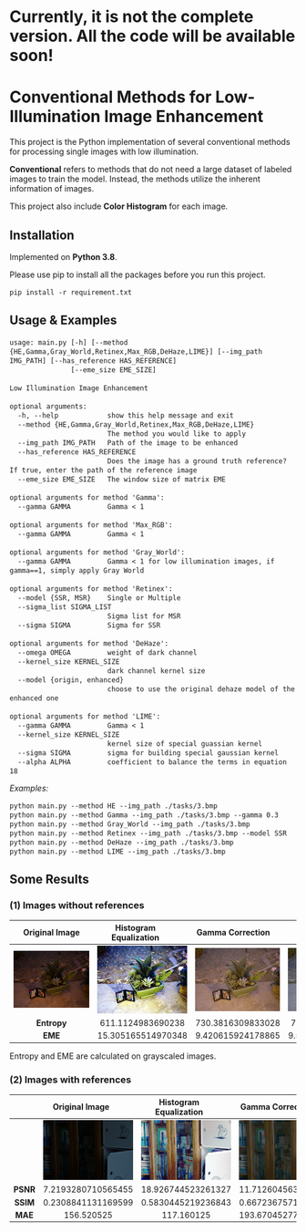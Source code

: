 # Currently, it is not the complete version. All the code will be available soon!
# Conventional Methods for Low-Illumination Image Enhancement
This project is the Python implementation of
several conventional methods for processing
single images with low illumination.


**Conventional** refers to methods that do not need a large dataset of labeled
images to train the model. Instead, the methods utilize 
the inherent information of images.

This project also include **Color Histogram** for each image.

## Installation
Implemented on **Python 3.8**. 

Please use pip to install all the packages before you run this project.
```
pip install -r requirement.txt
```
## Usage & Examples
```
usage: main.py [-h] [--method {HE,Gamma,Gray_World,Retinex,Max_RGB,DeHaze,LIME}] [--img_path IMG_PATH] [--has_reference HAS_REFERENCE]
               [--eme_size EME_SIZE]

Low Illumination Image Enhancement

optional arguments:
  -h, --help            show this help message and exit
  --method {HE,Gamma,Gray_World,Retinex,Max_RGB,DeHaze,LIME}
                        The method you would like to apply
  --img_path IMG_PATH   Path of the image to be enhanced
  --has_reference HAS_REFERENCE
                        Does the image has a ground truth reference? If true, enter the path of the reference image
  --eme_size EME_SIZE   The window size of matrix EME

optional arguments for method 'Gamma':
  --gamma GAMMA         Gamma < 1

optional arguments for method 'Max_RGB':
  --gamma GAMMA         Gamma < 1
  
optional arguments for method 'Gray_World':
  --gamma GAMMA         Gamma < 1 for low illumination images, if gamma==1, simply apply Gray World

optional arguments for method 'Retinex':
  --model {SSR, MSR}    Single or Multiple
  --sigma_list SIGMA_LIST
                        Sigma list for MSR
  --sigma SIGMA         Sigma for SSR

optional arguments for method 'DeHaze':
  --omega OMEGA         weight of dark channel
  --kernel_size KERNEL_SIZE
                        dark channel kernel size
  --model {origin, enhanced} 
                        choose to use the original dehaze model of the enhanced one

optional arguments for method 'LIME': 
  --gamma GAMMA         Gamma < 1  
  --kernel_size KERNEL_SIZE
                        kernel size of special guassian kernel
  --sigma SIGMA         sigma for building special gaussian kernel                                                                           
  --alpha ALPHA         coefficient to balance the terms in equation 18
```
*Examples:*
```
python main.py --method HE --img_path ./tasks/3.bmp
python main.py --method Gamma --img_path ./tasks/3.bmp --gamma 0.3
python main.py --method Gray_World --img_path ./tasks/3.bmp 
python main.py --method Retinex --img_path ./tasks/3.bmp --model SSR
python main.py --method DeHaze --img_path ./tasks/3.bmp 
python main.py --method LIME --img_path ./tasks/3.bmp
```

## Some Results
### (1) Images without references
 Original Image<div style="width: 100pt">            |  <div style="width: 100pt">Histogram Equalization  | <div style="width: 100pt"> Gamma Correction | <div style="width: 100pt">Gray World |<div style="width: 100pt"> Retinex-SSR |<div style="width: 100pt"> Retinex-MSR) |<div style="width: 100pt"> Max RGB |<div style="width: 100pt"> DeHaze| <div style="width: 100pt">LIME |
:-------------------------:|:-------------------------:|:-------------------------:|:-------------------------:|:-------------------------:|:-------------------------:|:-------------------------:|:-------------------------:|:-------------------------:
 ![](tasks/3.bmp)<div style="width: 100pt"> |  ![](show/nonref_HE.png)|![](show/nonref_Gamma.png) |![](show/nonref_Gray_World.png)|![](show/nonref_SSR.png)|![](show/nonref_MSR.png)|![](show/nonref_Max_RGB.png)|![](show/nonref_DeHaze.png)|![](show/nonref_LIME.png)
**Entropy**  | 611.1124983690238 | 730.3816309833028 | 706.263281421345 |636.036593322102|585.1020636647495| 654.0260442891583|657.5397980870036|742.1913111124674
**EME**  | 15.305165514970348 | 9.420615924178865 |  9.592785267042633 |4.0243145405342675|3.0018271371980196|7.566815617221303|13.392978947612137|13.100082303554595

Entropy and EME are calculated on grayscaled images.

### (2) Images with references

<img width=200/>|<div style="width: 100pt">Original Image             | <div style="width: 100pt"> Histogram Equalization  | <div style="width: 100pt"> Gamma Correction |<div style="width: 100pt"> Gray World |<div style="width: 100pt"> Retinex-SSR |<div style="width: 100pt"> Retinex-MSR) |<div style="width: 100pt"> Max RGB |<div style="width: 100pt"> DeHaze-Enhanced| <div style="width: 100pt">LIME |<div style="width: 100pt"> Reference
:-------------------------:|:-------------------------:|:-------------------------:|:-------------------------:|:-------------------------:|:-------------------------:|:-------------------------:|:-------------------------:|:-------------------------:|:-------------------------:|:-------------------------:
![]() | ![](test/1.png)|![](show/ref_HE.png)|![](show/ref_Gamma.png)|![](show/ref_Gray_World.png)|![](show/ref_SSR.png)|![](show/ref_MSR.png)|![](show/ref_Max_RGB.png)|![](show/ref_DeHaze.png)|![](show/ref_LIME.png)|![](test_ref/1.png)
**PSNR**  | 7.2193280710565455 |18.926744523261327|11.712604563144748|11.646687482226309|15.88358444752949|14.576818280920634|14.390773497344718|11.711098364463519|12.617874619904484|\
**SSIM**  |0.2308841131169599 |0.5830445219236843|0.6672367571607071|0.662676211725519|0.6726973168310817|0.6625939161812796|0.6212743980777758|0.5819588034721623|0.6394874942870507|\
**MAE**  |156.520525| 117.160125|193.67045277777777|193.73516805555556|80.31700694444444|76.13896944444444|191.804525|199.20753472222222|196.52864305555556|\
